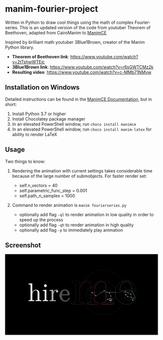 # manim-fourier-project

Written in Python to draw cool things using the math of complex Fourier-series. This is an updated version of the code from youtuber Theorem of Beethoven, adapted from CairoManim to [ManimCE](https://www.manim.community/)

Inspired by brilliant math youtuber 3Blue1Brown, creator of the Manim Python library.

- **Theorem of Beethoven link**: https://www.youtube.com/watch?v=2tTshwWTEic
- **3Blue1Brown link**: https://www.youtube.com/watch?v=r6sGWTCMz2k
- **Resulting video**: https://www.youtube.com/watch?v=c-MMb71NMvw

## Installation on Windows

Detailed instructions can be found in the [ManimCE Documentation](https://docs.manim.community/en/stable/installation/windows.html), but in short:

1. Install Python 3.7 or higher
2. Install Chocolatey package manager
3. In an elevated PowerShell window, run `choco install manimce`
4. In an elevated PowerShell window, run `choco install manim-latex` for ability to render LaTeX

## Usage

Two things to know:

1.  Rendering the animation with current settings takes considerable time because of the large number of submobjects. For faster render set:

    - self.n_vectors = 40
    - self.parametric_func_step = 0.001
    - self.path_n_samples = 1000

2.  Command to render animation is `manim fourierseries.py`
    - optionally add flag `-ql` to render animation in low quality in order to speed up the process
    - optionally add flag `-qh` to render animation in high quality
    - optionally add flag `-p` to immediately play animation

## Screenshot

[![Video screenshot](/Screenshot_2022-02-25.png)](https://www.youtube.com/watch?v=c-MMb71NMvw)
